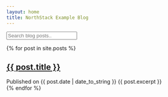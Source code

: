 ```yaml
---
layout: home
title: NorthStack Example Blog
---
```


<!-- HTML elements for search -->
<input type="text" id="search-input" placeholder="Search blog posts..">
<ul id="results-container"></ul>

<!-- or -->
<script src="https://cdn.rawgit.com/christian-fei/Simple-Jekyll-Search/master/dest/simple-jekyll-search.min.js"></script>


<div class="posts">
    {% for post in site.posts %}
        <article>
            <h2><a href="{{ post.url }}">{{ post.title }}</a></h2>
            Published on {{ post.date | date_to_string }}
            {{ post.excerpt }}
        </article>
    {% endfor %}
</div>
